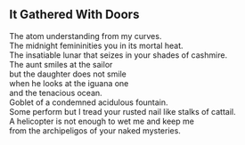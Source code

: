It Gathered With Doors
----------------------
The atom understanding from my curves.  
The midnight femininities you in its mortal heat.  
The insatiable lunar that seizes in your shades of cashmire.  
The aunt smiles at the sailor  
but the daughter does not smile  
when he looks at the iguana one  
and the tenacious ocean.  
Goblet of a condemned acidulous fountain.  
Some perform but I tread your rusted nail like stalks of cattail.  
A helicopter is not enough to wet me and keep me  
from the archipeligos of your naked mysteries.  
